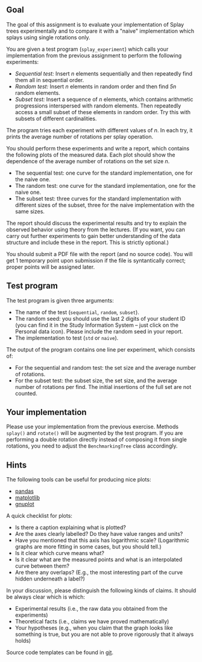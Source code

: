 ## Goal

The goal of this assignment is to evaluate your implementation of Splay trees
experimentally and to compare it with a "naive" implementation which splays
using single rotations only.

You are given a test program (`splay_experiment`) which calls your
implementation from the previous assignment to perform the following
experiments:

- _Sequential test:_ Insert _n_ elements sequentially and then repeatedly
  find them all in sequential order.
- _Random test:_ Insert _n_ elements in random order and then find _5n_
  random elements.
- _Subset test:_ Insert a sequence of _n_ elements, which contains arithmetic
  progressions interspersed with random elements. Then repeatedly access
  a small subset of these elements in random order. Try this with subsets of
  different cardinalities.

The program tries each experiment with different values of _n_. In each try,
it prints the average number of rotations per splay operation.

You should perform these experiments and write a report, which contains the following
plots of the measured data. Each plot should show the dependence of the average
number of rotations on the set size _n_.

- The sequential test: one curve for the standard implementation, one for the naive one.
- The random test: one curve for the standard implementation, one for the naive one.
- The subset test: three curves for the standard implementation with different sizes
  of the subset, three for the naive implementation with the same sizes.

The report should discuss the experimental results and try to explain the observed
behavior using theory from the lectures. (If you want, you can carry out further
experiments to gain better understanding of the data structure and include these
in the report. This is strictly optional.)

You should submit a PDF file with the report (and no source code).
You will get 1 temporary point upon submission if the file is syntantically correct;
proper points will be assigned later.

## Test program

The test program is given three arguments:
- The name of the test (`sequential`, `random`, `subset`).
- The random seed: you should use the last 2 digits of your student ID (you can find
  it in the Study Information System – just click on the Personal data icon). Please
  include the random seed in your report.
- The implementation to test (`std` or `naive`).

The output of the program contains one line per experiment, which consists of:
- For the sequential and random test: the set size and the average number of rotations.
- For the subset test: the subset size, the set size, and the average number of rotations
  per find. The initial insertions of the full set are not counted.

## Your implementation

Please use your implementation from the previous exercise. Methods `splay()`
and `rotate()` will be augmented by the test program. If you are performing
a double rotation directly instead of composing it from single rotations, you
need to adjust the `BenchmarkingTree` class accordingly.

## Hints

The following tools can be useful for producing nice plots:
- [pandas](https://pandas.pydata.org/)
- [matplotlib](https://matplotlib.org/)
- [gnuplot](http://www.gnuplot.info/)

A quick checklist for plots:
- Is there a caption explaining what is plotted?
- Are the axes clearly labelled? Do they have value ranges and units?
- Have you mentioned that this axis has logarithmic scale? (Logarithmic graphs
  are more fitting in some cases, but you should tell.)
- Is it clear which curve means what?
- Is it clear what are the measured points and what is an interpolated
  curve between them?
- Are there any overlaps? (E.g., the most interesting part of the curve
  hidden underneath a label?)

In your discussion, please distinguish the following kinds of claims.
It should be always clear which is which:
- Experimental results (i.e., the raw data you obtained from the experiments)
- Theoretical facts (i.e., claims we have proved mathematically)
- Your hypotheses (e.g., when you claim that the graph looks like something is true,
  but you are not able to prove rigorously that it always holds)

Source code templates can be found in [git](https://gitlab.kam.mff.cuni.cz/datovky/assignments/-/tree/master).

